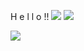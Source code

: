 H e l l o  !!
<a href="버튼을 눌렀을 때 이동할 링크" target="_red"><img src="https://img.shields.io/badge/뱃지레이블-배경색?style=뱃지모양&logo=로고&logoColor=0085CA"/></a>
<img src="https://capsule-render.vercel.app/api?type=모양&color=색상코드&height=높이&section=header&text=텍스트&fontSize=텍스트크기" />


<img src="https://capsule-render.vercel.app/api?type=모양&color=색상코드&height=높이&section=footer&text=텍스트&fontSize=텍스트크기" />
